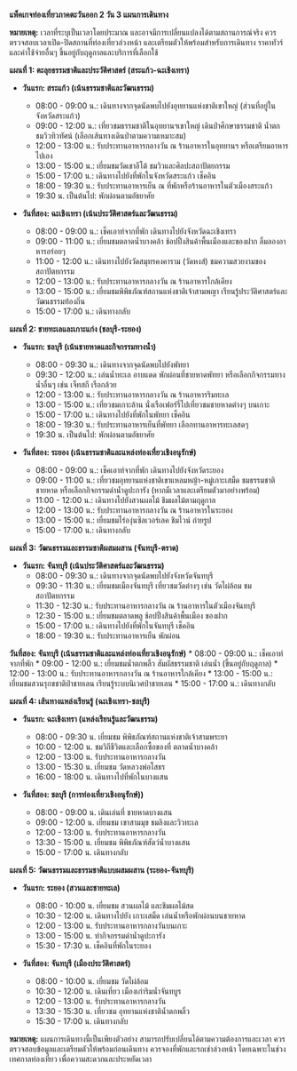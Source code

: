 **แพ็คเกจท่องเที่ยวภาคตะวันออก 2 วัน 3 แผนการเดินทาง**

**หมายเหตุ:**  เวลาที่ระบุเป็นเวลาโดยประมาณ และอาจมีการเปลี่ยนแปลงได้ตามสถานการณ์จริง  ควรตรวจสอบเวลาเปิด-ปิดสถานที่ท่องเที่ยวล่วงหน้า และเตรียมตัวให้พร้อมสำหรับการเดินทาง  ราคาทัวร์และค่าใช้จ่ายอื่นๆ ขึ้นอยู่กับฤดูกาลและบริการที่เลือกใช้


**แผนที่ 1:  ตะลุยธรรมชาติและประวัติศาสตร์ (สระแก้ว-ฉะเชิงเทรา)**

* **วันแรก: สระแก้ว (เน้นธรรมชาติและวัฒนธรรม)**
    * 08:00 - 09:00 น.: เดินทางจากจุดนัดพบไปยังอุทยานแห่งชาติเขาใหญ่ (ส่วนที่อยู่ในจังหวัดสระแก้ว)
    * 09:00 - 12:00 น.:  เที่ยวชมธรรมชาติในอุทยานฯเขาใหญ่  เดินป่าศึกษาธรรมชาติ น้ำตก  ชมวิวทิวทัศน์ (เลือกเส้นทางเดินป่าตามความเหมาะสม)
    * 12:00 - 13:00 น.: รับประทานอาหารกลางวัน ณ ร้านอาหารในอุทยานฯ หรือเตรียมอาหารไปเอง
    * 13:00 - 15:00 น.: เยี่ยมชมวัดเขาอีโต้ ชมวิวและศิลปะสถาปัตยกรรม
    * 15:00 - 17:00 น.: เดินทางไปยังที่พักในจังหวัดสระแก้ว เช็คอิน
    * 18:00 - 19:30 น.:  รับประทานอาหารเย็น ณ ที่พักหรือร้านอาหารในตัวเมืองสระแก้ว
    * 19:30 น. เป็นต้นไป: พักผ่อนตามอัธยาศัย


* **วันที่สอง: ฉะเชิงเทรา (เน้นประวัติศาสตร์และวัฒนธรรม)**
    * 08:00 - 09:00 น.:  เช็คเอาท์จากที่พัก  เดินทางไปยังจังหวัดฉะเชิงเทรา
    * 09:00 - 11:00 น.:  เยี่ยมชมตลาดน้ำบางคล้า ช้อปปิ้งสินค้าพื้นเมืองและของฝาก  ลิ้มลองอาหารอร่อยๆ
    * 11:00 - 12:00 น.: เดินทางไปยังวัดสมุทรคงคาราม (วัดหงส์) ชมความสวยงามของสถาปัตยกรรม
    * 12:00 - 13:00 น.: รับประทานอาหารกลางวัน ณ ร้านอาหารใกล้เคียง
    * 13:00 - 15:00 น.:  เยี่ยมชมพิพิธภัณฑ์สถานแห่งชาติเจ้าสามพญา  เรียนรู้ประวัติศาสตร์และวัฒนธรรมท้องถิ่น
    * 15:00 - 17:00 น.: เดินทางกลับ


**แผนที่ 2: ชายทะเลและเกาะแก่ง (ชลบุรี-ระยอง)**

* **วันแรก: ชลบุรี (เน้นชายหาดและกิจกรรมทางน้ำ)**
    * 08:00 - 09:30 น.: เดินทางจากจุดนัดพบไปยังพัทยา
    * 09:30 - 12:00 น.:  เล่นน้ำทะเล  อาบแดด  พักผ่อนที่ชายหาดพัทยา  หรือเลือกกิจกรรมทางน้ำอื่นๆ เช่น เจ็ทสกี  เรือกล้วย
    * 12:00 - 13:00 น.:  รับประทานอาหารกลางวัน ณ ร้านอาหารริมทะเล
    * 13:00 - 15:00 น.: เที่ยวชมเกาะล้าน นั่งเรือเฟอร์รี่ไปเที่ยวชมชายหาดต่างๆ บนเกาะ
    * 15:00 - 17:00 น.: เดินทางไปยังที่พักในพัทยา เช็คอิน
    * 18:00 - 19:30 น.: รับประทานอาหารเย็นที่พัทยา  เลือกทานอาหารทะเลสดๆ
    * 19:30 น. เป็นต้นไป: พักผ่อนตามอัธยาศัย


* **วันที่สอง: ระยอง (เน้นธรรมชาติและแหล่งท่องเที่ยวเชิงอนุรักษ์)**
    * 08:00 - 09:00 น.: เช็คเอาท์จากที่พัก เดินทางไปยังจังหวัดระยอง
    * 09:00 - 11:00 น.:  เที่ยวชมอุทยานแห่งชาติเขาแหลมหญ้า-หมู่เกาะเสม็ด  ชมธรรมชาติ  ชายหาด  หรือเลือกกิจกรรมดำน้ำดูปะการัง (หากมีเวลาและเตรียมตัวมาอย่างพร้อม)
    * 11:00 - 12:00 น.: เดินทางไปยังสวนผลไม้  ชิมผลไม้ตามฤดูกาล
    * 12:00 - 13:00 น.: รับประทานอาหารกลางวัน ณ ร้านอาหารในระยอง
    * 13:00 - 15:00 น.: เยี่ยมชมไร่องุ่นซิลเวอร์เลค  ชิมไวน์  ถ่ายรูป
    * 15:00 - 17:00 น.: เดินทางกลับ


**แผนที่ 3:  วัฒนธรรมและธรรมชาติผสมผสาน (จันทบุรี-ตราด)**


* **วันแรก: จันทบุรี (เน้นประวัติศาสตร์และวัฒนธรรม)**
    * 08:00 - 09:30 น.: เดินทางจากจุดนัดพบไปยังจังหวัดจันทบุรี
    * 09:30 - 11:30 น.:  เยี่ยมชมเมืองจันทบุรี  เที่ยวชมวัดต่างๆ เช่น วัดไผ่ล้อม  ชมสถาปัตยกรรม
    * 11:30 - 12:30 น.:  รับประทานอาหารกลางวัน ณ ร้านอาหารในตัวเมืองจันทบุรี
    * 12:30 - 15:00 น.:  เยี่ยมชมตลาดพลู  ช้อปปิ้งสินค้าพื้นเมือง  ของฝาก
    * 15:00 - 17:00 น.:  เดินทางไปยังที่พักในจันทบุรี เช็คอิน
    * 18:00 - 19:30 น.:  รับประทานอาหารเย็น  พักผ่อน


 **วันที่สอง:  จันทบุรี (เน้นธรรมชาติและแหล่งท่องเที่ยวเชิงอนุรักษ์)**
    * 08:00 - 09:00 น.: เช็คเอาท์จากที่พัก
    * 09:00 - 12:00 น.: เยี่ยมชมน้ำตกพลิ้ว  สัมผัสธรรมชาติ  เล่นน้ำ (ขึ้นอยู่กับฤดูกาล)
    * 12:00 - 13:00 น.: รับประทานอาหารกลางวัน ณ ร้านอาหารใกล้เคียง
    * 13:00 - 15:00 น.:  เยี่ยมชมสวนรุกขชาติป่าชายเลน  เรียนรู้ระบบนิเวศป่าชายเลน
    * 15:00 - 17:00 น.: เดินทางกลับ

    
**แผนที่ 4: เส้นทางแหล่งเรียนรู้ (ฉะเชิงเทรา-ชลบุรี)**

* **วันแรก: ฉะเชิงเทรา (แหล่งเรียนรู้และวัฒนธรรม)**
   * 08:00 - 09:30 น. เยี่ยมชม พิพิธภัณฑ์สถานแห่งชาติเจ้าสามพระยา
   * 10:00 - 12:00 น. ชมวิถีชีวิตและเลือกซื้อของที่ ตลาดน้ำบางคล้า
   * 12:00 - 13:00 น. รับประทานอาหารกลางวัน
   * 13:00 - 15:30 น. เยี่ยมชม วัดหลวงพ่อโสธร
   * 16:00 - 18:00 น. เดินทางไปที่พักในบางแสน

* **วันที่สอง: ชลบุรี (การท่องเที่ยวเชิงอนุรักษ์))**
    * 08:00 - 09:00 น. เดินเล่นที่ ชายหาดบางแสน
    * 09:00 - 12:00 น. เยี่ยมชม เขาสามมุข ชมลิงและวิวทะเล
    * 12:00 - 13:00 น. รับประทานอาหารกลางวัน
    * 13:30 - 15:00 น. เยี่ยมชม พิพิธภัณฑ์สัตว์น้ำบางแสน
    * 15:00 - 17:00 น. เดินทางกลับ

**แผนที่ 5: วัฒนธรรมและธรรมชาติแบบผสมผสาน (ระยอง-จันทบุรี)**

* **วันแรก: ระยอง (สวนและชายทะเล)**
   * 08:00 - 10:00 น. เยี่ยมชม สวนผลไม้ และชิมผลไม้สด
   * 10:30 - 12:00 น. เดินทางไปยัง เกาะเสม็ด เล่นน้ำหรือพักผ่อนบนชายหาด
   * 12:00 - 13:00 น. รับประทานอาหารกลางวันบนเกาะ
   * 13:00 - 15:00 น. ทำกิจกรรมดำน้ำดูปะการัง
   * 15:30 - 17:30 น. เช็คอินที่พักในระยอง

* **วันที่สอง: จันทบุรี (เมืองประวัติศาสตร์)**
    * 08:00 - 10:00 น. เยี่ยมชม วัดไผ่ล้อม
    * 10:30 - 12:00 น. เดินเที่ยว เมืองเก่าริมน้ำจันทบูร
    * 12:00 - 13:00 น. รับประทานอาหารกลางวัน
    * 13:30 - 15:30 น. เที่ยวชม อุทยานแห่งชาติน้ำตกพลิ้ว
    * 15:30 - 17:00 น. เดินทางกลับ

**หมายเหตุ:**  แผนการเดินทางนี้เป็นเพียงตัวอย่าง  สามารถปรับเปลี่ยนได้ตามความต้องการและเวลา  ควรตรวจสอบข้อมูลและเตรียมตัวให้พร้อมก่อนเดินทาง  ควรจองที่พักและรถเช่าล่วงหน้า  โดยเฉพาะในช่วงเทศกาลท่องเที่ยว  เพื่อความสะดวกและประหยัดเวลา
